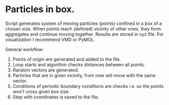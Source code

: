 # Particles in box.

Script generates system of moving particles (points) confined in a box of a chosen size. 
When points reach (defined) vicinity of other ones, they form aggregates and continue moving together.
Results are stored in xyz file. For visualization I recommend VMD or PyMOL.

General workflow:
1. Points of origin are generated and added to the file.
2. Loop starts and algorithm checks distances between all points.
3. Random vectors are generated.
4. Particles that are in given vicinity, from now will move with the same vector.
5. Conditions of periodic boundary conditions are checks i.e. so the points won't cross given box size.
6. Step with coordinates is saved to the file.

